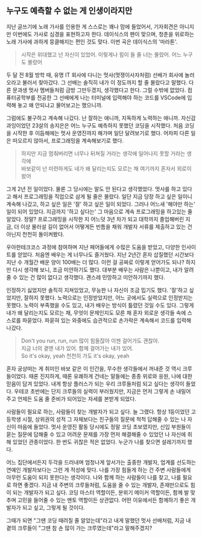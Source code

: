 ## 누구도 예측할 수 없는 게 인생이라지만

지난 글쓰기에 노래 가사를 인용한 게 스스로는 꽤나 맘에 들었어서, 기자회견은 아니지만 이번에도 가사로 심경을 표현하고자 한다. 데이식스의 팬이 맞으며, 청춘을 위로하는 노래 가사에 과하게 뭉클해지는 편인 것도 맞다. 이번 곡은 데이식스의 '마라톤'.

> 시작은 위대했고 넌 자신이 있었어. 이렇게나 힘이 들 줄 너는 몰랐어. 어느 누구도 몰랐어

두 달 전 8월 방학 때, 유명 IT 회사에 다니는 멋사(멋쟁이사자처럼) 선배가 회사에 놀러 오라고 불러서 찾아갔다. 그 선배는 솔직히 내가 이 정도까지 할 줄 몰랐다고 말했다. 다른 문과생 멋사 멤버들처럼 금방 그만두겠지, 생각했다고 한다. 그럴 수밖에 없었다. 컴퓨터공학부를 전공한 그 선배에게 나는 터미널에 입력해야 하는 코드를 VSCode에 입력해 놓고 왜 안되냐고 물어보고는 했으니까.

그럼에도 불구하고 계속해 나갔다. 난 잘하는 애니까, 지독하게 노력하는 애니까. 자신감 과잉이었던 23살의 송지은은 어느 누구도 예측하지 못했던 코딩을 시작했다. 처음 코딩을 시작한 후 이듬해에는 멋사 운영진까지 해가며 일단 달려보기로 했다. 어차피 다른 일은 떠오르지 않아서, 프로그래밍을 계속해보기로 했다. 

> 하지만 지금 멈춰버리면 너무나 뒤쳐질 거라는 생각에 일어나지 못할 거라는 생각에 <br />
바보같이 넌 미련하게도 네가 왜 달리는지도 모르는 채 여기까지 혼자서 외로이 왔어

그게 2년 전 일이었다. 물론 그 당시에는 말도 안 된다고 생각했었다. 멋사를 하고 있다고 해서 프로그래밍을 직업으로 삼게 될 줄은 몰랐다. 일단 지금 당장 하고 싶은 일이니 계속해 나갔고, 하고 싶은 일은 '잘' 하고 싶은 일이 되었다. 그러나 어느새 '해야만 하는' 일이 되어 있었다. 지금까지 '하고 싶다는' 그 마음으로 계속 프로그래밍을 하고있는 줄 알았다. 정말? 프로그래밍을 시작한 지 어느덧 3년 차가 되고 대학까지 졸업해버린 지금, 더 이상 물러설 길이 없어서 어떻게든 빈틈을 채워 개발자 서류를 제출하고 있는 건 아닌지 천천히 돌이켜봤다.

우아한테크코스 과정에 참여하며 지난 페어들에게 수많은 도움을 받았고, 다양한 인사이트를 얻었다. 처음엔 배우는 게 너무나도 즐거웠다. 지난 2년간 혼자 삽질했던 시간보다 지난 수 개월간 배운 양이 100배는 더 많다. 이런 걸 공짜로 이렇게 얻어가도 되나? 하지만 다시 생각해 보니, 조금 미안하기도 했다. 대부분 배우는 사람은 나뿐이고, 내가 알려줄 수 있는 건 많이 없다고 생각했다. 괜스레 민망하고 미안하기까지 했다.

인정하기 싫었지만 솔직히 지쳐있었고, 무능한 나 자신이 조금 밉기도 했다. '잘'하고 싶었지만, 잘하지 못했다. 노력으로는 인정받았지만, 어느 곳에서도 실력으로 인정받지는 못했다. 노력이 부족했을 수도 있고, 내가 배우는 방식이 틀렸던 것일 수도 있다. 그렇게 내가 왜 달리는지도 모르는 채, 무엇이 문제인지도 모른 채 혼자 외로운 생각들 속에 스스로를 파묻었다. 파묻혀 있는 와중에도 습관적으로 손가락은 계속해서 코드를 입력해 나갔다.

> Don't you run, run, run 많이 힘들잖아 이젠 걸어가도 괜찮아.<br />
지금 너의 곁엔 내가 있어. 함께 걸어가는 내가 있어. <br />
So it's okay, yeah 천천히 가도 it's okay, yeah

혼자 궁상떠는 게 취미인 바보 같은 이 인간을, 무수한 생각들에서 꺼내준 것 역시 크루들이었다. 때론 진지하게, 때론 유쾌하게 건네는 말들에는 종종 위로와 응원, 나에 대한 믿음이 담겨 있었다. 내게 항상 플러스가 되는 우리 크루들처럼 되고 싶다는 생각이 들었다. 우테코 초반에는 단지 크루들의 실력이 부러웠지만, 지금은 먼저 그렇게 손 내밀어 주고 언제든 도움 줄 준비가 되어있는 자세를 본받게 되었다.

사람들이 필요로 하는, 사람들이 찾는 개발자가 되고 싶다. 늘 그랬다. 항상 1등이었던 고등학생 시절, 상위권의 성적 그 자체보다는 친구들의 질문에 척척 답해줄 수 있는 나 자신이 마음에 들었다. 멋사 운영진 활동 당시에도 정말 코딩 초보였지만, 신입 부원들이 묻는 질문에 답해줄 수 있고 어려운 문제를 가장 먼저 해결해줄 수 있었던 나 자신에 취해 있었던 관종이었다. 한 번도 귀찮은 적은 없었다. 누군가 나를 찾으면 설레기까지 했다.

어느 집단에서든지 두각을 드러내며 엄청나게 앞서가는 출중한 개발자, 업계를 선도하는 연예인 개발자보다는 그런 게 적성에 맞다. 나를 가장 힘들게 하는 건 주변 사람들에게 아무런 도움이 되지 못한다는 생각이다. 나와 함께 하는 사람들이 나를 찾고, 나를 필요로 하면 좋겠다. 지금 내 주변의 크루들처럼, 도움을 줄 수 있는 개발자, 존재만으로도 힘이 되는 개발자가 되고 싶다. 코딩 마스터 역할이든, 분위기 메이커 역할이든, 함께 발 맞추며 고민을 들어줄 수 있는 멘토 역할이든 상관없다. 어떤 이유에서든 함께하기 좋은 개발자가 되고 싶고, 그렇게 될 것이다.

그때가 되면 "그땐 코딩 때려칠 줄 알았는데"라고 내게 말했던 멋사 선배처럼, 지금 내 곁의 크루들이 "그땐 참 손 많이 가는 크루였는데"라고 말해주겠지?
